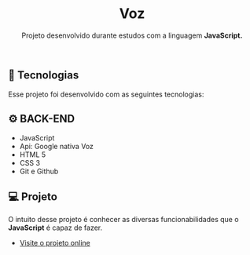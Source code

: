 <h1 align="center">Voz</h1>

<p align="center">Projeto desenvolvido durante estudos com a linguagem <strong>JavaScript.</strong><br/>
</p>

<br>

## 🚀 Tecnologias

Esse projeto foi desenvolvido com as seguintes tecnologias:

## ⚙ BACK-END
- JavaScript
- Api: Google nativa Voz
- HTML 5
- CSS 3
- Git e Github

## 💻 Projeto

O intuito desse projeto é conhecer as diversas funcionabilidades que o <strong>JavaScript</strong> é capaz de fazer.

- [Visite o projeto online](https://voz.vercel.app/)

